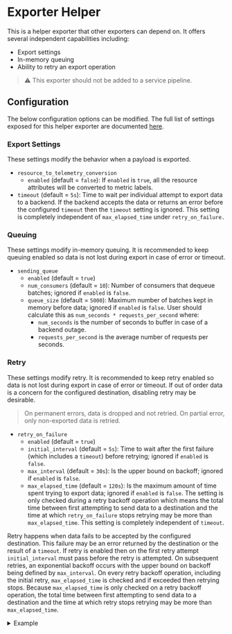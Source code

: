 # Exporter Helper

This is a helper exporter that other exporters can depend on. It offers several
independent capabilities including:

- Export settings
- In-memory queuing
- Ability to retry an export operation

> :warning: This exporter should not be added to a service pipeline.

## Configuration

The below configuration options can be modified. The full list of settings
exposed for this helper exporter are documented [here](factory.go).

### Export Settings

These settings modify the behavior when a payload is exported.

- `resource_to_telemetry_conversion`
  - `enabled` (default = `false`): If `enabled` is `true`, all the resource
    attributes will be converted to metric labels.
- `timeout` (default = `5s`): Time to wait per individual attempt to export data
  to a backend. If the backend accepts the data or returns an error before the
  configured `timeout` then the `timeout` setting is ignored. This setting is
  completely independent of `max_elapsed_time` under `retry_on_failure.`

### Queuing

These settings modify in-memory queuing. It is recommended to keep queuing
enabled so data is not lost during export in case of error or timeout.

- `sending_queue`
  - `enabled` (default = `true`)
  - `num_consumers` (default = `10`): Number of consumers that dequeue batches;
    ignored if `enabled` is `false`.
  - `queue_size` (default = `5000`): Maximum number of batches kept in memory
    before data; ignored if `enabled` is `false`.
  User should calculate this as `num_seconds * requests_per_second` where:
    - `num_seconds` is the number of seconds to buffer in case of a backend outage.
    - `requests_per_second` is the average number of requests per seconds.

### Retry

These settings modify retry. It is recommended to keep retry enabled so data is
not lost during export in case of error or timeout. If out of order data is a
concern for the configured destination, disabling retry may be desirable.

> On permanent errors, data is dropped and not retried. On partial error, only
> non-exported data is retried.

- `retry_on_failure`
  - `enabled` (default = `true`)
  - `initial_interval` (default = `5s`): Time to wait after the first failure
    (which includes a `timeout`) before retrying; ignored if `enabled` is
    `false`.
  - `max_interval` (default = `30s`): Is the upper bound on backoff; ignored if
    `enabled` is `false`.
  - `max_elapsed_time` (default = `120s`): Is the maximum amount of time spent
    trying to export data; ignored if `enabled` is `false`. The setting is only
    checked during a retry backoff operation which means the total time between
    first attempting to send data to a destination and the time at which
    `retry_on_failure` stops retrying may be more than `max_elapsed_time`. This
    setting is completely independent of `timeout`.

Retry happens when data fails to be accepted by the configured destination.
This failure may be an error returned by the destination or the result of a
`timeout`. If retry is enabled then on the first retry attempt
`initial_interval` must pass before the retry is attempted. On subsequent
retries, an exponential backoff occurs with the upper bound on backoff being
defined by `max_interval`. On every retry backoff operation, including the
initial retry, `max_elapsed_time` is checked and if exceeded then retrying
stops. Because `max_elapsed_time` is only checked on a retry backoff operation,
the total time between first attempting to send data to a destination and the
time at which retry stops retrying may be more than `max_elapsed_time`.

<details>
<summary>
Example
</summary>

For example, let's assume a configured destination is completely unavailable
for three minutes and that `max_elapsed_time` is changed to `30s`. For
demonstration purposes, let's use the `max_interval` for the backoff every
time.

- The first export request will `timeout` (total time = 5s)
- `max_elapsed_time` in `retry_on_failure` is checked and evaluates false
- `initial_interval` for `retry_on_failure` passes and then data is sent again
  (total time = 10s)
- The second export request will `timeout` (total time = 15s)
- `max_elapsed_time` in `retry_on_failure` is checked and evaluates false
- An exponential backoff occurs which can be a maximum of `max_interval`
  (assuming max, total time = 45s)
- The third export request will `timeout` (total time = 50s)
- `max_elapsed_time` in `retry_on_failure` is checked and evaluates to true;
  retry stops (total time is greater than `max_elapsed_time`)
</details>
